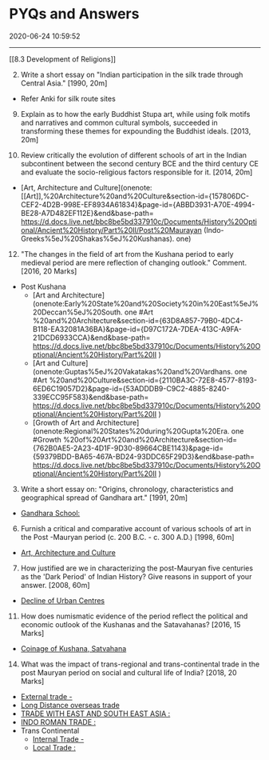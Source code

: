 # PYQs and Answers
2020-06-24 10:59:52

---

[[8.3 Development of Religions]]



2. Write a short essay on "Indian participation in the silk trade through Central Asia." [1990, 20m]
-   Refer Anki for silk route sites

9. Explain as to how the early Buddhist Stupa art, while using folk motifs and narratives and common cultural symbols, succeeded in transforming these themes for expounding the Buddhist ideals. [2013, 20m]



10. Review critically the evolution of different schools of art in the Indian subcontinent between the second century BCE and the third century CE and evaluate the socio-religious factors responsible for it. [2014, 20m]
-   [Art, Architecture and Culture](onenote: [[Art]],%20Architecture%20and%20Culture&section-id={157806DC-CEF2-4D2B-998E-EF8934A61834}&page-id={ABBD3931-A70E-4994-BE28-A7D482EF112E}&end&base-path= https://d.docs.live.net/bbc8be5bd337910c/Documents/History%20Optional/Ancient%20History/Part%20II/Post%20Maurayan (Indo-Greeks%5eJ%20Shakas%5eJ%20Kushanas). one)


12. "The changes in the field of art from the Kushana period to early medieval period are mere reflection of changing outlook." Comment. [2016, 20 Marks]
-   Post Kushana
    -   [Art and Architecture](onenote:Early%20State%20and%20Society%20in%20East%5eJ%20Deccan%5eJ%20South. one #Art %20and%20Architecture&section-id={63D8A857-79B0-4DC4-B118-EA32081A36BA}&page-id={D97C172A-7DEA-413C-A9FA-21DCD6933CCA}&end&base-path= https://d.docs.live.net/bbc8be5bd337910c/Documents/History%20Optional/Ancient%20History/Part%20II )
    -   [Art and Culture](onenote:Guptas%5eJ%20Vakatakas%20and%20Vardhans. one #Art %20and%20Culture&section-id={2110BA3C-72E8-4577-8193-6ED6C19057D2}&page-id={53ADDDB9-C9C2-4885-8240-339ECC95F583}&end&base-path= https://d.docs.live.net/bbc8be5bd337910c/Documents/History%20Optional/Ancient%20History/Part%20II )
    -   [Growth of Art and Architecture](onenote:Regional%20States%20during%20Gupta%20Era. one #Growth %20of%20Art%20and%20Architecture&section-id={762B0AE5-2A23-4D1F-9D30-89664CBE1143}&page-id={59379BDD-BA65-467A-BD24-93DDC65F29D3}&end&base-path= https://d.docs.live.net/bbc8be5bd337910c/Documents/History%20Optional/Ancient%20History/Part%20II )





3. Write a short essay on: "Origins, chronology, characteristics and geographical spread of Gandhara art." [1991, 20m]
-   [Gandhara School:](onenote:[[Art]],%20Architecture%20and%20Culture&section-id={157806DC-CEF2-4D2B-998E-EF8934A61834}&page-id={ABBD3931-A70E-4994-BE28-A7D482EF112E}&object-id={4B9518DB-7703-4001-9C7A-54DDEB038933}&24&base-path=https://d.docs.live.net/bbc8be5bd337910c/Documents/History%20Optional/Ancient%20History/Part%20II/Post%20Maurayan(Indo-Greeks%5eJ%20Shakas%5eJ%20Kushanas).one)









6. Furnish a critical and comparative account of various schools of art in the Post -Mauryan period (c. 200 B.C. - c. 300 A.D.) [1998, 60m]
-   [Art, Architecture and Culture](onenote:[[Art]],%20Architecture%20and%20Culture&section-id={157806DC-CEF2-4D2B-998E-EF8934A61834}&page-id={ABBD3931-A70E-4994-BE28-A7D482EF112E}&end&base-path=https://d.docs.live.net/bbc8be5bd337910c/Documents/History%20Optional/Ancient%20History/Part%20II/Post%20Maurayan(Indo-Greeks%5eJ%20Shakas%5eJ%20Kushanas).one)






7. How justified are we in characterizing the post-Mauryan five centuries as the 'Dark Period' of Indian History? Give reasons in support of your answer. [2008, 60m]
-   [Decline of Urban Centres](onenote:Guptas%5eJ%20Vakatakas%20and%20Vardhans.one#Decline%20of%20Urban%20Centres&section-id={2110BA3C-72E8-4577-8193-6ED6C19057D2}&page-id={1A2A2EF9-E3F6-4854-BF8E-6E966D470A4C}&end&base-path=https://d.docs.live.net/bbc8be5bd337910c/Documents/History%20Optional/Ancient%20History/Part%20II)















11. How does numismatic evidence of the period reflect the political and economic outlook of the Kushanas and the Satavahanas? [2016, 15 Marks]
-   [Coinage of Kushana, Satvahana](onenote:[[Growth]]%20of%20Urban%20Centers,%20Economy,%20Coinage&section-id={157806DC-CEF2-4D2B-998E-EF8934A61834}&page-id={5C8F6499-C329-4A50-8C11-643F28261E8D}&object-id={C6086F6C-F7F9-4EB2-A9BB-E0E0D7B04A08}&D&base-path=https://d.docs.live.net/bbc8be5bd337910c/Documents/History%20Optional/Ancient%20History/Part%20II/Post%20Maurayan(Indo-Greeks%5eJ%20Shakas%5eJ%20Kushanas).one)





14. What was the impact of trans-regional and trans-continental trade in the post Mauryan period on social and cultural life of India? [2018, 20 Marks]
-   [External trade -](onenote:[[Growth]]%20of%20Urban%20Centers,%20Economy,%20Coinage&section-id={157806DC-CEF2-4D2B-998E-EF8934A61834}&page-id={5C8F6499-C329-4A50-8C11-643F28261E8D}&object-id={BAF09DD7-88DF-459C-8BAE-AF2F83FE3F47}&3F&base-path=https://d.docs.live.net/bbc8be5bd337910c/Documents/History%20Optional/Ancient%20History/Part%20II/Post%20Maurayan(Indo-Greeks%5eJ%20Shakas%5eJ%20Kushanas).one)
-   [Long Distance overseas trade](onenote:Early%20State%20and%20Society%20in%20East%5eJ%20Deccan%5eJ%20South.one#Economy,%20Land%20Grants,%20Coinage%20and%20Trade%20Guilds&section-id={63D8A857-79B0-4DC4-B118-EA32081A36BA}&page-id={D04BBEDD-3DEF-4BE6-9D54-B78E9DA77283}&object-id={16B76FB1-EC19-4B5D-ACB4-3032DE98036D}&33&base-path=https://d.docs.live.net/bbc8be5bd337910c/Documents/History%20Optional/Ancient%20History/Part%20II)
-   [TRADE WITH EAST AND SOUTH EAST ASIA :](onenote:Early%20State%20and%20Society%20in%20East%5eJ%20Deccan%5eJ%20South.one#Economy,%20Land%20Grants,%20Coinage%20and%20Trade%20Guilds&section-id={63D8A857-79B0-4DC4-B118-EA32081A36BA}&page-id={D04BBEDD-3DEF-4BE6-9D54-B78E9DA77283}&object-id={36A30FF3-38F3-4AC7-8196-83978D072B92}&1B&base-path=https://d.docs.live.net/bbc8be5bd337910c/Documents/History%20Optional/Ancient%20History/Part%20II)
-   [INDO ROMAN TRADE :](onenote:Early%20State%20and%20Society%20in%20East%5eJ%20Deccan%5eJ%20South.one#Economy,%20Land%20Grants,%20Coinage%20and%20Trade%20Guilds&section-id={63D8A857-79B0-4DC4-B118-EA32081A36BA}&page-id={D04BBEDD-3DEF-4BE6-9D54-B78E9DA77283}&object-id={36A30FF3-38F3-4AC7-8196-83978D072B92}&2E&base-path=https://d.docs.live.net/bbc8be5bd337910c/Documents/History%20Optional/Ancient%20History/Part%20II)
-   Trans Continental
    -   [Internal Trade -](onenote:[[Growth]]%20of%20Urban%20Centers,%20Economy,%20Coinage&section-id={157806DC-CEF2-4D2B-998E-EF8934A61834}&page-id={5C8F6499-C329-4A50-8C11-643F28261E8D}&object-id={BAF09DD7-88DF-459C-8BAE-AF2F83FE3F47}&31&base-path=https://d.docs.live.net/bbc8be5bd337910c/Documents/History%20Optional/Ancient%20History/Part%20II/Post%20Maurayan(Indo-Greeks%5eJ%20Shakas%5eJ%20Kushanas).one)
    -   [Local Trade :](onenote:Early%20State%20and%20Society%20in%20East%5eJ%20Deccan%5eJ%20South.one#Economy,%20Land%20Grants,%20Coinage%20and%20Trade%20Guilds&section-id={63D8A857-79B0-4DC4-B118-EA32081A36BA}&page-id={D04BBEDD-3DEF-4BE6-9D54-B78E9DA77283}&object-id={16B76FB1-EC19-4B5D-ACB4-3032DE98036D}&1D&base-path=https://d.docs.live.net/bbc8be5bd337910c/Documents/History%20Optional/Ancient%20History/Part%20II)




